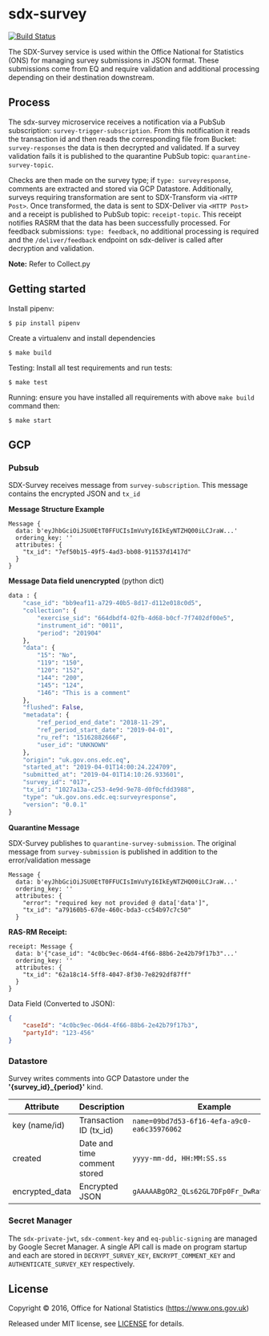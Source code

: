 # sdx-survey

[![Build Status](https://github.com/ONSdigital/sdx-survey/workflows/Build/badge.svg)](https://github.com/ONSdigital/sdx-survey)

The SDX-Survey service is used within the Office National for Statistics (ONS) for managing survey submissions in JSON
format. These submissions come from EQ and require validation and additional processing depending on their destination downstream.

## Process

The sdx-survey microservice receives a notification via a PubSub subscription: `survey-trigger-subscription`.
From this notification it reads the transaction id and then reads the corresponding file from Bucket: `survey-responses`
the data is then decrypted and validated. If a survey validation fails it is published to
the quarantine PubSub topic: `quarantine-survey-topic`. 

Checks are then made on the survey type; if `type: surveyresponse`, comments are extracted and stored via GCP Datastore. 
Additionally, surveys requiring transformation are sent to SDX-Transform via `<HTTP Post>`. 
Once transformed, the data is sent to SDX-Deliver via `<HTTP Post>` and a receipt is published to PubSub 
topic: `receipt-topic`. This receipt notifies RASRM that the data has been successfully processed. For feedback submissions: `type: feedback`, 
no additional processing is required and the `/deliver/feedback` endpoint on sdx-deliver is called after decryption and validation.

**Note:** Refer to Collect.py

## Getting started
Install pipenv:
```shell
$ pip install pipenv
```

Create a virtualenv and install dependencies
```shell
$ make build
```

Testing:
Install all test requirements and run tests:
```shell
$ make test
```

Running:
ensure you have installed all requirements with above `make build` command then:
```shell
$ make start
```

## GCP

### Pubsub

SDX-Survey receives message from `survey-subscription`. This message contains the encrypted JSON and `tx_id`

**Message Structure Example**
```code
Message {
  data: b'eyJhbGciOiJSU0EtT0FFUCIsImVuYyI6IkEyNTZHQ00iLCJraW...'
  ordering_key: ''
  attributes: {
    "tx_id": "7ef50b15-49f5-4ad3-bb08-911537d1417d"
  }
}
```

**Message Data field unencrypted**
(python dict)
```python
data : {
    "case_id": "bb9eaf11-a729-40b5-8d17-d112e018c0d5",
    "collection": {
        "exercise_sid": "664dbdf4-02fb-4d68-b0cf-7f7402df00e5",
        "instrument_id": "0011",
        "period": "201904"
    },
    "data": {
        "15": "No",
        "119": "150",
        "120": "152",
        "144": "200",
        "145": "124",
        "146": "This is a comment"
    },
    "flushed": False,
    "metadata": {
        "ref_period_end_date": "2018-11-29",
        "ref_period_start_date": "2019-04-01",
        "ru_ref": "15162882666F",
        "user_id": "UNKNOWN"
    },
    "origin": "uk.gov.ons.edc.eq",
    "started_at": "2019-04-01T14:00:24.224709",
    "submitted_at": "2019-04-01T14:10:26.933601",
    "survey_id": "017",
    "tx_id": "1027a13a-c253-4e9d-9e78-d0f0cfdd3988",
    "type": "uk.gov.ons.edc.eq:surveyresponse",
    "version": "0.0.1"
}       
```

    
**Quarantine Message**

SDX-Survey publishes to `quarantine-survey-submission`. The original message from `survey-submission` 
is published in addition to the error/validation message 

```code
Message {
  data: b'eyJhbGciOiJSU0EtT0FFUCIsImVuYyI6IkEyNTZHQ00iLCJraW...'
  ordering_key: ''
  attributes: {
    "error": "required key not provided @ data['data']",
    "tx_id": "a79160b5-67de-460c-bda3-cc54b97c7c50"
  }
```


**RAS-RM Receipt:**
```
receipt: Message {
  data: b'{"case_id": "4c0bc9ec-06d4-4f66-88b6-2e42b79f17b3"...'
  ordering_key: ''
  attributes: {
    "tx_id": "62a18c14-5ff8-4047-8f30-7e8292df87ff"
  }
}
```
Data Field (Converted to JSON):
```json
{
    "caseId": "4c0bc9ec-06d4-4f66-88b6-2e42b79f17b3",
    "partyId": "123-456"
}
```

### Datastore
Survey writes comments into GCP Datastore under the **'{survey_id}_{period}'** kind.

| Attribute      | Description                  | Example                                     |
|----------------|------------------------------|---------------------------------------------|
| key (name/id)  | Transaction ID (tx_id)       | `name=09bd7d53-6f16-4efa-a9c0-ea6c35976062` |
| created        | Date and time comment stored | `yyyy-mm-dd, HH:MM:SS.ss`                   |
| encrypted_data | Encrypted JSON               | `gAAAAABgOR2_QLs62GL7DFp0Fr_DwRatIQlWK...`  |


### Secret Manager

The `sdx-private-jwt`,  `sdx-comment-key` and `eq-public-signing` are managed by Google Secret Manager. A single API call is made on program startup
and each are stored in `DECRYPT_SURVEY_KEY`, `ENCRYPT_COMMENT_KEY` and `AUTHENTICATE_SURVEY_KEY` respectively.


## License

Copyright © 2016, Office for National Statistics (https://www.ons.gov.uk)

Released under MIT license, see [LICENSE](LICENSE) for details.
